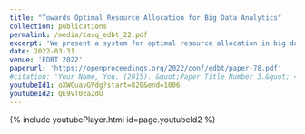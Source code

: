 ```yaml
---
title: "Towards Optimal Resource Allocation for Big Data Analytics"
collection: publications
permalink: /media/tasq_edbt_22.pdf
excerpt: 'We present a system for optimal resource allocation in big data systems that can predict performance impact for candidate resource allocations, for both new and past observed queries. We introduce the notion of a performance characteristic curve (PCC) as a parameterized representation that can compactly capture the relationship between resources and performance. To tackle the challenge of training data sparsity, we introduce a novel data augmentation technique to efficiently synthesize the entire PCC using a single run of the query. Lastly, we demonstrate the advantages of a constrained loss function coupled with GNNs, over traditional ML methods, for capturing the domain specific behavior through an extensive experimental evaluation over SCOPE big data workloads at Microsoft. Our results show that our fast and novel skyline simulation technique for data augmentation is sufficiently accurate, with a median percentage error in run time estimates of 9% on past jobs and our ML models can estimate the run time of jobs for different token counts well, before they have executed, with a median percentage error of 39% or less.'
date: 2022-03-31
venue: 'EDBT 2022'
paperurl: 'https://openproceedings.org/2022/conf/edbt/paper-78.pdf'
#citation: 'Your Name, You. (2015). &quot;Paper Title Number 3.&quot; <i>Journal 1</i>. 1(3).'
youtubeId1: oXWCuavGVdg?start=820&end=1006
youtubeId2: QE9vT0zaZdU
---
```


{% include youtubePlayer.html id=page.youtubeId2 %}
